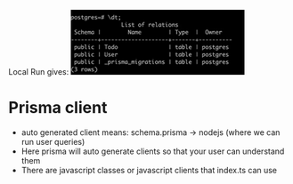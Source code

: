 Local Run gives: ![alt text](image.png)

# Prisma client

- auto generated client means: schema.prisma -> nodejs (where we can run user queries)
- Here prisma will auto generate clients so that your user can understand them
- There are javascript classes or javascript clients that index.ts can use
